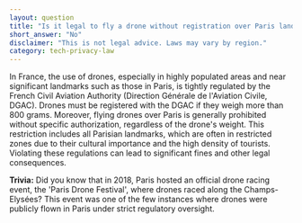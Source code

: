 ```yaml
---
layout: question
title: "Is it legal to fly a drone without registration over Paris landmarks?"
short_answer: "No"
disclaimer: "This is not legal advice. Laws may vary by region."
category: tech-privacy-law
---
```

In France, the use of drones, especially in highly populated areas and near significant landmarks such as those in Paris, is tightly regulated by the French Civil Aviation Authority (Direction Générale de l'Aviation Civile, DGAC). Drones must be registered with the DGAC if they weigh more than 800 grams. Moreover, flying drones over Paris is generally prohibited without specific authorization, regardless of the drone's weight. This restriction includes all Parisian landmarks, which are often in restricted zones due to their cultural importance and the high density of tourists. Violating these regulations can lead to significant fines and other legal consequences.

**Trivia:** Did you know that in 2018, Paris hosted an official drone racing event, the 'Paris Drone Festival', where drones raced along the Champs-Elysées? This event was one of the few instances where drones were publicly flown in Paris under strict regulatory oversight.
